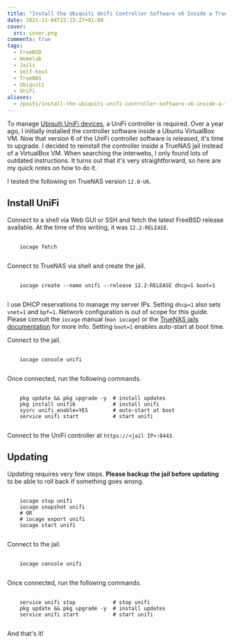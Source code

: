 ```yaml
---
title: "Install the Ubiquiti Unifi Controller Software v6 Inside a TrueNAS Jail"
date: 2021-11-04T23:15:27+01:00
cover:
  src: cover.png
comments: true
tags:
  - FreeBSD
  - Homelab
  - Jails
  - Self-host
  - TrueNAS
  - Ubiquiti
  - UniFi
aliases:
  - /posts/install-the-ubiquiti-unifi-controller-software-v6-inside-a-truenas-jail
---
```


To manage [Ubiquiti UniFi devices](https://www.ui.com/wi-fi), a UniFi controller is required. Over a year ago, I initially installed the controller software inside a Ubuntu VirtualBox VM. Now that version 6 of the UniFi controller software is released, it's time to upgrade. I decided to reinstall the controller inside a TrueNAS jail instead of a VirtualBox VM. When searching the interwebs, I only found lots of outdated instructions. It turns out that it's very straightforward, so here are my quick notes on how to do it.

<!--more-->

I tested the following on TrueNAS version `12.0-U6`.

## Install UniFi

Connect to a shell via Web GUI or SSH and fetch the latest FreeBSD release available. At the time of this writing, it was `12.2-RELEASE`.

<!-- markdownlint-disable MD033 -->
<pre class="command-line language-bash" data-user="root" data-host="truenas">
  <code>
    iocage fetch
  </code>
</pre>
<!-- markdownlint-enable MD033 -->

Connect to TrueNAS via shell and create the jail.

<!-- markdownlint-disable MD033 -->
<pre class="command-line language-bash" data-user="root" data-host="truenas">
  <code>
    iocage create --name unifi --release 12.2-RELEASE dhcp=1 boot=1
  </code>
</pre>
<!-- markdownlint-enable MD033 -->

I use DHCP reservations to manage my server IPs. Setting `dhcp=1` also sets `vnet=1` and `bpf=1`. Network configuration is out of scope for this guide. Please consult the `iocage` manual (`man iocage`) or the [TrueNAS jails documentation](https://www.truenas.com/docs/core/applications/jails/) for more info. Setting `boot=1` enables auto-start at boot time.

Connect to the jail.

<!-- markdownlint-disable MD033 -->
<pre class="command-line language-bash" data-user="root" data-host="truenas">
  <code>
    iocage console unifi
  </code>
</pre>
<!-- markdownlint-enable MD033 -->

Once connected, run the following commands.

<!-- markdownlint-disable MD033 -->
<pre class="command-line language-bash" data-user="root" data-host="unifi">
  <code>
    pkg update && pkg upgrade -y  # install updates
    pkg install unifi6            # install unifi
    sysrc unifi_enable=YES        # auto-start at boot
    service unifi start           # start unifi
  </code>
</pre>
<!-- markdownlint-enable MD033 -->

Connect to the UniFi controller at `https://<jail IP>:8443`.

## Updating

Updating requires very few steps. **Please backup the jail before updating** to be able to roll back if something goes wrong.

<!-- markdownlint-disable MD033 -->
<pre class="command-line language-bash" data-user="root" data-host="truenas">
  <code>
    iocage stop unifi
    iocage snapshot unifi
    # OR
    # iocage export unifi
    iocage start unifi
  </code>
</pre>
<!-- markdownlint-enable MD033 -->

Connect to the jail.

<!-- markdownlint-disable MD033 -->
<pre class="command-line language-bash" data-user="root" data-host="truenas">
  <code>
    iocage console unifi
  </code>
</pre>
<!-- markdownlint-enable MD033 -->

Once connected, run the following commands.

<!-- markdownlint-disable MD033 -->
<pre class="command-line language-bash" data-user="root" data-host="unifi">
  <code>
    service unifi stop            # stop unifi
    pkg update && pkg upgrade -y  # install updates
    service unifi start           # start unifi
  </code>
</pre>
<!-- markdownlint-enable MD033 -->

And that's it!

